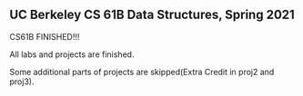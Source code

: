 ## UC Berkeley CS 61B Data Structures, Spring 2021

CS61B FINISHED!!!

All labs and projects are finished. 

Some additional parts of projects are skipped(Extra Credit in proj2 and proj3).